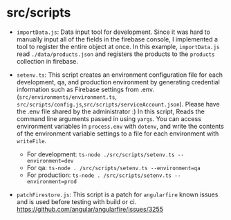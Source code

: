 # src/scripts

- `importData.js`: Data input tool for development. Since it was hard to manually input all of the fields in the firebase console, I implemented a tool to register the entire object at once. In this example, `importData.js` read `./data/products.json` and registers the products to the `products` collection in firebase.

- `setenv.ts`: This script creates an environment configuration file for each development, qa, and production environment by generating credential information such as Firebase settings from .env. (`src/environments/environment.ts`, `src/scripts/config.js`,`src/scripts/serviceAccount.json`). Please have the .env file shared by the administrator :)
  In this script, Reads the command line arguments passed in using `yargs`. You can access environment variables in `process.env` with `dotenv`, and write the contents of the environment variable settings to a file for each environment with `writeFile`.
  - For development: `ts-node ./src/scripts/setenv.ts --environment=dev`
  - For qa: `ts-node . /src/scripts/setenv.ts --environment=qa`
  - For production: `ts-node . /src/scripts/setenv.ts --environment=prod`

- `patchFirestore.js`: This script is a patch for `angularfire` known issues and is used before testing with build or ci.
https://github.com/angular/angularfire/issues/3255

